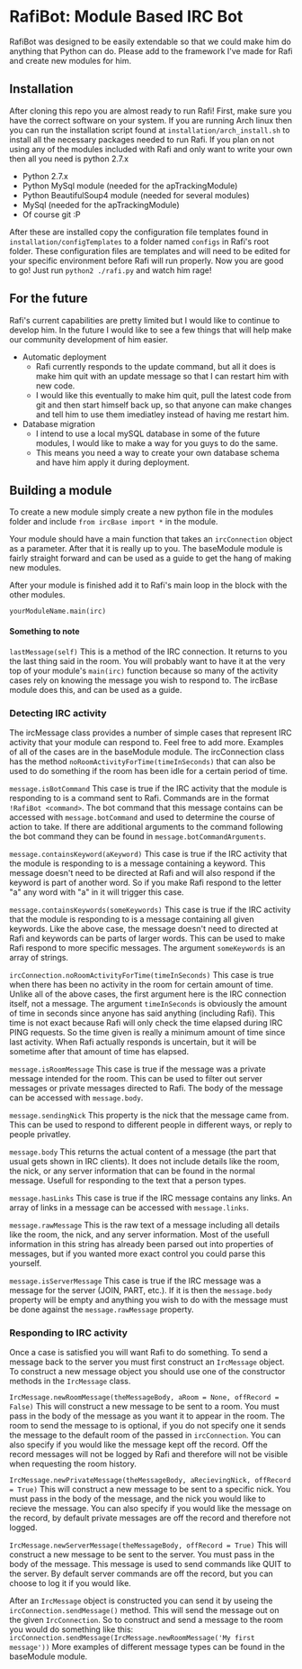 # RafiBot: Module Based IRC Bot

RafiBot was designed to be easily extendable so that we could make him do anything that Python can do.  Please add to the framework I've made for Rafi and create new modules for him.

## Installation

After cloning this repo you are almost ready to run Rafi!  First, make sure you have the correct software on your system.  If you are running Arch linux then you can run the installation script found at `installation/arch_install.sh` to install all the necessary packages needed to run Rafi.  If you plan on not using any of the modules included with Rafi and only want to write your own then all you need is python 2.7.x

* Python 2.7.x
* Python MySql module (needed for the apTrackingModule)
* Python BeautifulSoup4 module (needed for several modules)
* MySql (needed for the apTrackingModule)
* Of course git :P

After these are installed copy the configuration file templates found in `installation/configTemplates` to a folder named `configs` in Rafi's root folder.  These configuration files are templates and will need to be edited for your specific environment before Rafi will run properly.
Now you are good to go!  Just run `python2 ./rafi.py` and watch him rage!

## For the future

Rafi's current capabilities are pretty limited but I would like to continue to develop him.  In the future I would like to see a few things that will help make our community development of him easier.
 
* Automatic deployment
    * Rafi currently responds to the update command, but all it does is make him quit with an update message so that I can restart him with new code.
    * I would like this eventually to make him quit, pull the latest code from git and then start himself back up, so that anyone can make changes and tell him to use them imediatley instead of having me restart him.
* Database migration
    * I intend to use a local mySQL database in some of the future modules, I would like to make a way for you guys to do the same.
    * This means you need a way to create your own database schema and have him apply it during deployment.

## Building a module

To create a new module simply create a new python file in the modules folder and include `from ircBase import *` in the module.

Your module should have a main function that takes an `ircConnection` object as a parameter.  After that it is really up to you.  The baseModule module is fairly straight forward and can be used as a guide to get the hang of making new modules.

After your module is finished add it to Rafi's main loop in the block with the other modules.

    yourModuleName.main(irc)

#### Something to note

`lastMessage(self)`  This is a method of the IRC connection.  It returns to you the last thing said in the room.  You will probably want to have it at the very top of your module's `main(irc)` function because so many of the activity cases rely on knowing the message you wish to respond to.  The ircBase module does this, and can be used as a guide.

### Detecting IRC activity

The ircMessage class provides a number of simple cases that represent IRC activity that your module can respond to.  Feel free to add more.  Examples of all of the cases are in the baseModule module.
The ircConnection class has the method `noRoomActivityForTime(timeInSeconds)` that can also be used to do something if the room has been idle for a certain period of time.

`message.isBotCommand`  This case is true if the IRC activity that the module is responding to is a command sent to Rafi.  Commands are in the format `!RafiBot <command>`.  The bot command that this message contains can be accessed with `message.botCommand` and used to determine the course of action to take.  If there are additional arguments to the command following the bot command they can be found in `message.botCommandArguments`.

`message.containsKeyword(aKeyword)` This case is true if the IRC activity that the module is responding to is a message containing a keyword.  This message doesn't need to be directed at Rafi and will also respond if the keyword is part of another word.  So if you make Rafi respond to the letter "a" any word with "a" in it will trigger this case.

`message.containsKeywords(someKeywords)`  This case is true if the IRC activity that the module is responding to is a message containing all given keywords.  Like the above case, the message doesn't need to directed at Rafi and keywords can be parts of larger words.  This can be used to make Rafi respond to more specific messages.  The argument `someKeywords` is an array of strings.

`ircConnection.noRoomActivityForTime(timeInSeconds)`  This case is true when there has been no activity in the room for certain amount of time.  Unlike all of the above cases, the first argument here is the IRC connection itself, not a message.  The argument `timeInSeconds` is obviously the amount of time in seconds since anyone has said anything (including Rafi).  This time is not exact because Rafi will only check the time elapsed during IRC PING requests.  So the time given is really a minimum amount of time since last activity.  When Rafi actually responds is uncertain, but it will be sometime after that amount of time has elapsed.

`message.isRoomMessage`  This case is true if the message was a private message intended for the room.  This can be used to filter out server messages or private messages directed to Rafi. The body of the message can be accessed with `message.body`.

`message.sendingNick`  This property is the nick that the message came from.  This can be used to respond to different people in different ways, or reply to people privatley.

`message.body`  This returns the actual content of a message (the part that usual gets shown in IRC clients).  It does not include details like the room, the nick, or any server information that can be found in the normal message.  Usefull for responding to the text that a person types.

`message.hasLinks`  This case is true if the IRC message contains any links. An array of links in a message can be accessed with `message.links`.

`message.rawMessage`  This is the raw text of a message including all details like the room, the nick, and any server information.  Most of the usefull information in this string has already been parsed out into properties of messages, but if you wanted more exact control you could parse this yourself.

`message.isServerMessage`  This case is true if the IRC message was a message for the server (JOIN, PART, etc.).  If it is then the `message.body` property will be empty and anything you wish to do with the message must be done against the `message.rawMessage` property.

### Responding to IRC activity

Once a case is satisfied you will want Rafi to do something.  To send a message back to the server you must first construct an `IrcMessage` object.  To construct a new message object you should use one of the constructor methods in the `IrcMessage` class.

`IrcMessage.newRoomMessage(theMessageBody, aRoom = None, offRecord = False)`  This will construct a new message to be sent to a room.  You must pass in the body of the message as you want it to appear in the room.  The room to send the message to is optional, if you do not specify one it sends the message to the default room of the passed in `ircConnection`.  You can also specify if you would like the message kept off the record.  Off the record messages will not be logged by Rafi and therefore will not be visible when requesting the room history.

`IrcMessage.newPrivateMessage(theMessageBody, aRecievingNick, offRecord = True)`  This will construct a new message to be sent to a specific nick.  You must pass in the body of the message, and the nick you would like to recieve the message.  You can also specify if you would like the message on the record, by default private messages are off the record and therefore not logged.

`IrcMessage.newServerMessage(theMessageBody, offRecord = True)`  This will construct a new message to be sent to the server.  You must pass in the body of the message.  This message is used to send commands like QUIT to the server.  By default server commands are off the record, but you can choose to log it if you would like.

After an `IrcMessage` object is constructed you can send it by useing the `ircConnection.sendMessage()` method.  This will send the message out on the given `IrcConnection`.  So to construct and send a message to the room you would do something like this: `ircConnection.sendMessage(IrcMessage.newRoomMessage('My first message'))`
More examples of different message types can be found in the baseModule module.

